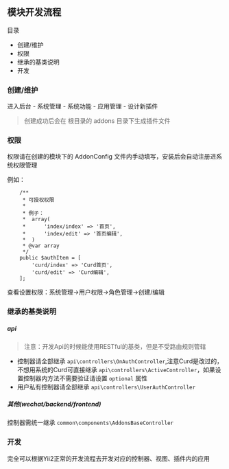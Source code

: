 ## 模块开发流程

目录

- 创建/维护
- 权限
- 继承的基类说明
- 开发

### 创建/维护

进入后台 - 系统管理 - 系统功能 - 应用管理 - 设计新插件

> 创建成功后会在 根目录的 addons 目录下生成插件文件

### 权限

权限请在创建的模块下的 AddonConfig 文件内手动填写，安装后会自动注册进系统权限管理

例如：

```
    /**
     * 可授权权限
     *
     * 例子：
     *  array(
     *      'index/index' => '首页',
     *      'index/edit' => '首页编辑',
     *  )
     * @var array
     */
    public $authItem = [
        'curd/index' => 'Curd首页',
        'curd/edit' => 'Curd编辑',
    ];
```

查看设置权限：系统管理->用户权限->角色管理->创建/编辑

### 继承的基类说明

##### api

> 注意：开发Api的时候能使用RESTful的基类，但是不受路由规则管辖

- 控制器请全部继承 `api\controllers\OnAuthController`,注意Curd是改过的，不想用系统的Curd可直接继承 `api\controllers\ActiveController`，如果设置控制器内方法不需要验证请设置 `optional` 属性
- 用户私有控制器请全部继承 `api\controllers\UserAuthController`

##### 其他(wechat/backend/frontend)

控制器需统一继承 `common\components\AddonsBaseController`  

### 开发

完全可以根据Yii2正常的开发流程去开发对应的控制器、视图、插件内的应用

